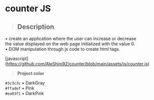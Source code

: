 # counter JS


> ## **Description**

• create an application where the user can increase or decrease <br>
the value displayed on the web page initialized with the value 0.<br>
• DOM manipulation through js code to create html tags.

[javascript] (https://github.com/AleShini92/counter/blob/main/assets/js/counter.js)

> **Project color**

`#3c3c3c`   • DarkGray<br>
`#ffadef`   • Pink <br>
`#ea03f1`   • DarkPink
